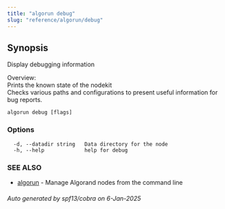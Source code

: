 ```yaml
---
title: "algorun debug"
slug: "reference/algorun/debug"
---
```

## Synopsis                               
                                                                                      
                                                                                      
Display debugging information                                                         
                                                                                      
Overview:                                                                             
Prints the known state of the nodekit                                                 
Checks various paths and configurations to present useful information for bug reports.
                                                                                      

```
algorun debug [flags]
```

### Options

```
  -d, --datadir string   Data directory for the node
  -h, --help             help for debug
```

### SEE ALSO

* [algorun](/reference/algorun)	 - Manage Algorand nodes from the command line

###### Auto generated by spf13/cobra on 6-Jan-2025
